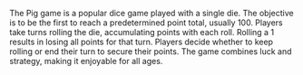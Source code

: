 The Pig game is a popular dice game played with a single die. The objective is to be the first to reach a predetermined point total, usually 100. Players take turns rolling the die, accumulating points with each roll. Rolling a 1 results in losing all points for that turn. Players decide whether to keep rolling or end their turn to secure their points. The game combines luck and strategy, making it enjoyable for all ages.
